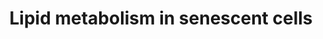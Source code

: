 ---
annotations:
- id: PW:0000010
  parent: classic metabolic pathway
  type: Pathway Ontology
  value: lipid metabolic pathway
- id: PW:0000277
  parent: regulatory pathway
  type: Pathway Ontology
  value: cellular senescence pathway
authors:
- Mkutmon
description: Description of the affected lipid metabolism in senecent cells.
last-edited: 2021-11-29
organisms:
- Homo sapiens
redirect_from:
- /index.php/Pathway:WP5149
- /instance/WP5149
- /instance/WP5149_r120374
revision: r120374
schema-jsonld:
- '@context': https://schema.org/
  '@id': https://wikipathways.github.io/pathways/WP5149.html
  '@type': Dataset
  creator:
    '@type': Organization
    name: WikiPathways
  description: Description of the affected lipid metabolism in senecent cells.
  keywords:
  - ALOX5
  - CDKN1A
  - Free PUFAs
  - HRAS
  - Oxylipin
  - PLA2G10
  - PLA2G12A
  - PLA2G12B
  - PLA2G1B
  - PLA2G2D
  - PLA2G3
  - PLA2G4A
  - PLA2G4C
  - PLA2G4D
  - PLA2G4E
  - PLA2G4F
  - PLA2G5
  - PLA2G6
  - PLA2G7
  - PTGS2
  - PUFAs
  - SLCO2A1
  - TP53
  license: CC0
  name: Lipid metabolism in senescent cells
seo: CreativeWork
title: Lipid metabolism in senescent cells
wpid: WP5149
---